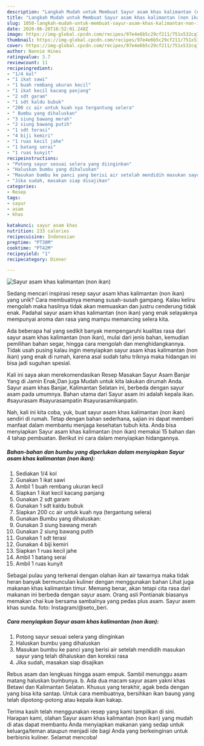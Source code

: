 ```yaml
---
description: "Langkah Mudah untuk Membuat Sayur asam khas kalimantan (non ikan) Anti Gagal"
title: "Langkah Mudah untuk Membuat Sayur asam khas kalimantan (non ikan) Anti Gagal"
slug: 1050-langkah-mudah-untuk-membuat-sayur-asam-khas-kalimantan-non-ikan-anti-gagal
date: 2020-06-26T16:52:01.248Z
image: https://img-global.cpcdn.com/recipes/97e4e6b5c29cf211/751x532cq70/sayur-asam-khas-kalimantan-non-ikan-foto-resep-utama.jpg
thumbnail: https://img-global.cpcdn.com/recipes/97e4e6b5c29cf211/751x532cq70/sayur-asam-khas-kalimantan-non-ikan-foto-resep-utama.jpg
cover: https://img-global.cpcdn.com/recipes/97e4e6b5c29cf211/751x532cq70/sayur-asam-khas-kalimantan-non-ikan-foto-resep-utama.jpg
author: Nannie Hines
ratingvalue: 3.7
reviewcount: 11
recipeingredient:
- "1/4 kol"
- "1 ikat sawi"
- "1 buah rembang ukuran kecil"
- "1 ikat kecil kacang panjang"
- "2 sdt garam"
- "1 sdt kaldu bubuk"
- "200 cc air untuk kuah nya tergantung selera"
- " Bumbu yang dihaluskan"
- "3 siung bawang merah"
- "2 siung bawang putih"
- "1 sdt terasi"
- "4 biji kemiri"
- "1 ruas kecil jahe"
- "1 batang serai"
- "1 ruas kunyit"
recipeinstructions:
- "Potong sayur sesuai selera yang diinginkan"
- "Haluskan bumbu yang dihaluskan"
- "Masukan bumbu ke panci yang berisi air setelah mendidih masukan sayur yang telah dihaluskan dan koreksi rasa"
- "Jika sudah, masakan siap disajikan"
categories:
- Resep
tags:
- sayur
- asam
- khas

katakunci: sayur asam khas 
nutrition: 233 calories
recipecuisine: Indonesian
preptime: "PT30M"
cooktime: "PT42M"
recipeyield: "1"
recipecategory: Dinner

---
```



![Sayur asam khas kalimantan (non ikan)](https://img-global.cpcdn.com/recipes/97e4e6b5c29cf211/751x532cq70/sayur-asam-khas-kalimantan-non-ikan-foto-resep-utama.jpg)

Sedang mencari inspirasi resep sayur asam khas kalimantan (non ikan) yang unik? Cara membuatnya memang susah-susah gampang. Kalau keliru mengolah maka hasilnya tidak akan memuaskan dan justru cenderung tidak enak. Padahal sayur asam khas kalimantan (non ikan) yang enak selayaknya mempunyai aroma dan rasa yang mampu memancing selera kita.

Ada beberapa hal yang sedikit banyak mempengaruhi kualitas rasa dari sayur asam khas kalimantan (non ikan), mulai dari jenis bahan, kemudian pemilihan bahan segar, hingga cara mengolah dan menghidangkannya. Tidak usah pusing kalau ingin menyiapkan sayur asam khas kalimantan (non ikan) yang enak di rumah, karena asal sudah tahu triknya maka hidangan ini bisa jadi suguhan spesial.

Kali ini saya akan merekomendasikan Resep Masakan Sayur Asam Banjar Yang di Jamin Enak,Dan juga Mudah untuk kita lakukan dirumah Anda. Sayur asam khas Banjar, Kalimantan Selatan ini, berbeda dengan sayur asam pada umumnya. Bahan utama dari Sayur asam ini adalah kepala ikan. #sayurasam #sayurasampatin #sayurasamikanpatin.


Nah, kali ini kita coba, yuk, buat sayur asam khas kalimantan (non ikan) sendiri di rumah. Tetap dengan bahan sederhana, sajian ini dapat memberi manfaat dalam membantu menjaga kesehatan tubuh kita. Anda bisa menyiapkan Sayur asam khas kalimantan (non ikan) memakai 15 bahan dan 4 tahap pembuatan. Berikut ini cara dalam menyiapkan hidangannya.

<!--inarticleads1-->

##### Bahan-bahan dan bumbu yang diperlukan dalam menyiapkan Sayur asam khas kalimantan (non ikan):

1. Sediakan 1/4 kol
1. Gunakan 1 ikat sawi
1. Ambil 1 buah rembang ukuran kecil
1. Siapkan 1 ikat kecil kacang panjang
1. Gunakan 2 sdt garam
1. Gunakan 1 sdt kaldu bubuk
1. Siapkan 200 cc air untuk kuah nya (tergantung selera)
1. Gunakan  Bumbu yang dihaluskan:
1. Gunakan 3 siung bawang merah
1. Gunakan 2 siung bawang putih
1. Gunakan 1 sdt terasi
1. Gunakan 4 biji kemiri
1. Siapkan 1 ruas kecil jahe
1. Ambil 1 batang serai
1. Ambil 1 ruas kunyit


Sebagai pulau yang terkenal dengan olahan ikan air tawarnya maka tidak heran banyak bermunculan kuliner dengan menggunakan bahan Lihat juga makanan khas kalimantan timur. Memang benar, akan tetapi cita rasa dari makanan ini berbeda dengan sayur asam. Orang asli Pontianak biasanya memakan chai kue bersama sambalnya yang pedas plus asam. Sayur asem khas sunda. foto: Instagram/@seto_beri. 

<!--inarticleads2-->

##### Cara menyiapkan Sayur asam khas kalimantan (non ikan):

1. Potong sayur sesuai selera yang diinginkan
1. Haluskan bumbu yang dihaluskan
1. Masukan bumbu ke panci yang berisi air setelah mendidih masukan sayur yang telah dihaluskan dan koreksi rasa
1. Jika sudah, masakan siap disajikan


Rebus asam dan lengkuas hingga asam empuk. Sambil menunggu asam matang haluskan bumbunya. b. Ada dua macam sayur asam yakni khas Betawi dan Kalimantan Selatan. Khusus yang terakhir, agak beda dengan yang bisa kita santap. Untuk cara membuatnya, bersihkan ikan baung yang telah dipotong-potong atau kepala ikan kakap. 

Terima kasih telah menggunakan resep yang kami tampilkan di sini. Harapan kami, olahan Sayur asam khas kalimantan (non ikan) yang mudah di atas dapat membantu Anda menyiapkan makanan yang sedap untuk keluarga/teman ataupun menjadi ide bagi Anda yang berkeinginan untuk berbisnis kuliner. Selamat mencoba!
